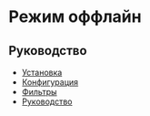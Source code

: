 Режим оффлайн
===

## Руководство

* [Установка](install.md)
* [Конфигурация](config.md)
* [Фильтры](filter.md)
* [Руководство](guide.md)
